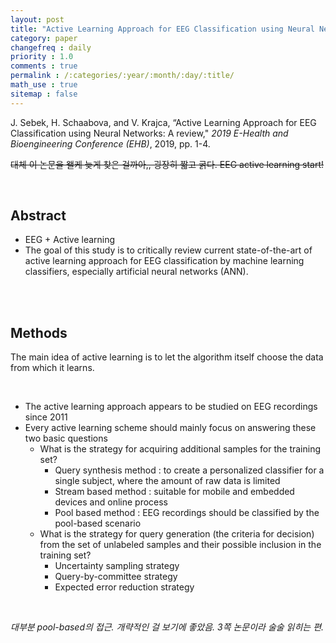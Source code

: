 ```yaml
---
layout: post
title: "Active Learning Approach for EEG Classification using Neural Networks: A review"
category: paper
changefreq : daily
priority : 1.0
comments : true
permalink : /:categories/:year/:month/:day/:title/
math_use : true
sitemap : false
---
```


J. Sebek, H. Schaabova, and V. Krajca, “Active Learning Approach for EEG Classification using Neural Networks: A review," *2019 E-Health and Bioengineering Conference (EHB)*, 2019, pp. 1-4.

~~대체 이 논문을 왤케 늦게 찾은 걸까아,, 굉장히 짧고 굵다. EEG active learning start!~~

<br>

## Abstract

- EEG + Active learning
- The goal of this study is to critically review current state-of-the-art of active learning approach for EEG classification by machine learning classifiers, especially artificial neural networks (ANN).

<br>

<br>

## Methods

The main idea of active learning is to let the algorithm itself choose the data from which it learns.

<br>

- The active learning approach appears to be studied on EEG recordings since 2011
- Every active learning scheme should mainly focus on answering these two basic questions
  - What is the strategy for acquiring additional samples for the training set?
    - Query synthesis method : to create a personalized classifier for a single subject, where the amount of raw data is limited
    - Stream based method : suitable for mobile and embedded devices and online process
    - Pool based method : EEG recordings should be classified by the pool-based scenario
  - What is the strategy for query generation (the criteria for decision) from the set of unlabeled samples and their possible inclusion in the training set?
    - Uncertainty sampling strategy
    - Query-by-committee strategy
    - Expected error reduction strategy

<br>

*대부분 pool-based의 접근. 개략적인 걸 보기에 좋았음. 3쪽 논문이라 술술 읽히는 편.*
